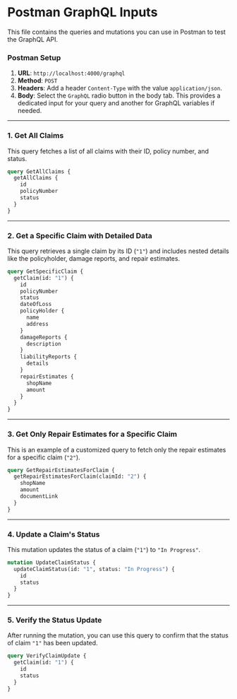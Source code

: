 # Postman GraphQL Inputs

This file contains the queries and mutations you can use in Postman to test the GraphQL API.

### Postman Setup

1.  **URL**: `http://localhost:4000/graphql`
2.  **Method**: `POST`
3.  **Headers**: Add a header `Content-Type` with the value `application/json`.
4.  **Body**: Select the `GraphQL` radio button in the body tab. This provides a dedicated input for your query and another for GraphQL variables if needed.

---

### 1. Get All Claims

This query fetches a list of all claims with their ID, policy number, and status.

```graphql
query GetAllClaims {
  getAllClaims {
    id
    policyNumber
    status
  }
}
```

---

### 2. Get a Specific Claim with Detailed Data

This query retrieves a single claim by its ID (`"1"`) and includes nested details like the policyholder, damage reports, and repair estimates.

```graphql
query GetSpecificClaim {
  getClaim(id: "1") {
    id
    policyNumber
    status
    dateOfLoss
    policyHolder {
      name
      address
    }
    damageReports {
      description
    }
    liabilityReports {
      details
    }
    repairEstimates {
      shopName
      amount
    }
  }
}
```

---

### 3. Get Only Repair Estimates for a Specific Claim

This is an example of a customized query to fetch only the repair estimates for a specific claim (`"2"`).

```graphql
query GetRepairEstimatesForClaim {
  getRepairEstimatesForClaim(claimId: "2") {
    shopName
    amount
    documentLink
  }
}
```

---

### 4. Update a Claim's Status

This mutation updates the status of a claim (`"1"`) to `"In Progress"`.

```graphql
mutation UpdateClaimStatus {
  updateClaimStatus(id: "1", status: "In Progress") {
    id
    status
  }
}
```

---

### 5. Verify the Status Update

After running the mutation, you can use this query to confirm that the status of claim `"1"` has been updated.

```graphql
query VerifyClaimUpdate {
  getClaim(id: "1") {
    id
    status
  }
}
```
